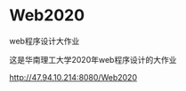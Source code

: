 # Web2020
web程序设计大作业

这是华南理工大学2020年web程序设计的大作业

<a href="http://47.94.10.214:8080/Web2020">http://47.94.10.214:8080/Web2020</a>

